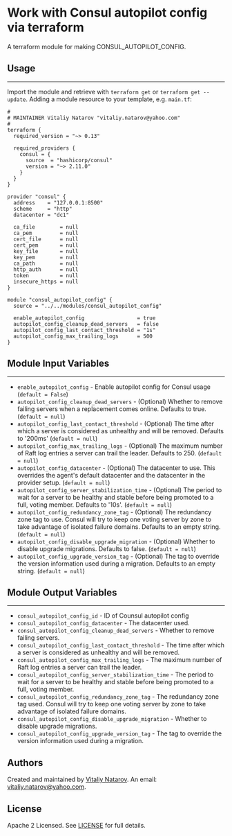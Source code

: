 # Work with Consul autopilot config via terraform

A terraform module for making CONSUL_AUTOPILOT_CONFIG.


## Usage
----------------------
Import the module and retrieve with ```terraform get``` or ```terraform get --update```. Adding a module resource to your template, e.g. `main.tf`:

```
#
# MAINTAINER Vitaliy Natarov "vitaliy.natarov@yahoo.com"
#
terraform {
  required_version = "~> 0.13"

  required_providers {
    consul = {
      source  = "hashicorp/consul"
      version = "~> 2.11.0"
    }
  }
}

provider "consul" {
  address    = "127.0.0.1:8500"
  scheme     = "http"
  datacenter = "dc1"

  ca_file        = null
  ca_pem         = null
  cert_file      = null
  cert_pem       = null
  key_file       = null
  key_pem        = null
  ca_path        = null
  http_auth      = null
  token          = null
  insecure_https = null
}

module "consul_autopilot_config" {
  source = "../../modules/consul_autopilot_config"

  enable_autopilot_config                 = true
  autopilot_config_cleanup_dead_servers   = false
  autopilot_config_last_contact_threshold = "1s"
  autopilot_config_max_trailing_logs      = 500
}
```

## Module Input Variables
----------------------
- `enable_autopilot_config` - Enable autopilot config for Consul usage (`default = False`)
- `autopilot_config_cleanup_dead_servers` - (Optional) Whether to remove failing servers when a replacement comes online. Defaults to true. (`default = null`)
- `autopilot_config_last_contact_threshold` - (Optional) The time after which a server is considered as unhealthy and will be removed. Defaults to '200ms' (`default = null`)
- `autopilot_config_max_trailing_logs` - (Optional) The maximum number of Raft log entries a server can trail the leader. Defaults to 250. (`default = null`)
- `autopilot_config_datacenter` - (Optional) The datacenter to use. This overrides the agent's default datacenter and the datacenter in the provider setup. (`default = null`)
- `autopilot_config_server_stabilization_time` - (Optional) The period to wait for a server to be healthy and stable before being promoted to a full, voting member. Defaults to '10s'. (`default = null`)
- `autopilot_config_redundancy_zone_tag` - (Optional) The redundancy zone tag to use. Consul will try to keep one voting server by zone to take advantage of isolated failure domains. Defaults to an empty string. (`default = null`)
- `autopilot_config_disable_upgrade_migration` - (Optional) Whether to disable upgrade migrations. Defaults to false. (`default = null`)
- `autopilot_config_upgrade_version_tag` - (Optional) The tag to override the version information used during a migration. Defaults to an empty string. (`default = null`)

## Module Output Variables
----------------------
- `consul_autopilot_config_id` - ID of Counsul autopilot config
- `consul_autopilot_config_datacenter` - The datacenter used.
- `consul_autopilot_config_cleanup_dead_servers` - Whether to remove failing servers.
- `consul_autopilot_config_last_contact_threshold` - The time after which a server is considered as unhealthy and will be removed.
- `consul_autopilot_config_max_trailing_logs` - The maximum number of Raft log entries a server can trail the leader.
- `consul_autopilot_config_server_stabilization_time` - The period to wait for a server to be healthy and stable before being promoted to a full, voting member.
- `consul_autopilot_config_redundancy_zone_tag` - The redundancy zone tag used. Consul will try to keep one voting server by zone to take advantage of isolated failure domains.
- `consul_autopilot_config_disable_upgrade_migration` - Whether to disable upgrade migrations.
- `consul_autopilot_config_upgrade_version_tag` - The tag to override the version information used during a migration.


## Authors

Created and maintained by [Vitaliy Natarov](https://github.com/SebastianUA). An email: [vitaliy.natarov@yahoo.com](vitaliy.natarov@yahoo.com).

## License

Apache 2 Licensed. See [LICENSE](https://github.com/SebastianUA/terraform/blob/master/LICENSE) for full details.
